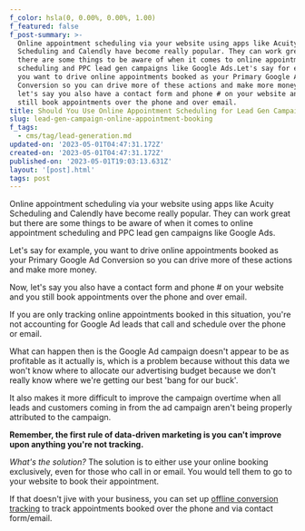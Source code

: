 ```yaml
---
f_color: hsla(0, 0.00%, 0.00%, 1.00)
f_featured: false
f_post-summary: >-
  Online appointment scheduling via your website using apps like Acuity
  Scheduling and Calendly have become really popular. They can work great but
  there are some things to be aware of when it comes to online appointment
  scheduling and PPC lead gen campaigns like Google Ads.Let's say for example,
  you want to drive online appointments booked as your Primary Google Ad
  Conversion so you can drive more of these actions and make more money.Now,
  let's say you also have a contact form and phone # on your website and you
  still book appointments over the phone and over email.
title: Should You Use Online Appointment Scheduling for Lead Gen Campaigns?
slug: lead-gen-campaign-online-appointment-booking
f_tags:
  - cms/tag/lead-generation.md
updated-on: '2023-05-01T04:47:31.172Z'
created-on: '2023-05-01T04:47:31.172Z'
published-on: '2023-05-01T19:03:13.631Z'
layout: '[post].html'
tags: post
---
```


Online appointment scheduling via your website using apps like Acuity Scheduling and Calendly have become really popular. They can work great but there are some things to be aware of when it comes to online appointment scheduling and PPC lead gen campaigns like Google Ads.

Let's say for example, you want to drive online appointments booked as your Primary Google Ad Conversion so you can drive more of these actions and make more money.

Now, let's say you also have a contact form and phone # on your website and you still book appointments over the phone and over email.

If you are only tracking online appointments booked in this situation, you're not accounting for Google Ad leads that call and schedule over the phone or email.

What can happen then is the Google Ad campaign doesn't appear to be as profitable as it actually is, which is a problem because without this data we won't know where to allocate our advertising budget because we don't really know where we're getting our best 'bang for our buck'.

It also makes it more difficult to improve the campaign overtime when all leads and customers coming in from the ad campaign aren't being properly attributed to the campaign.

**Remember, the first rule of data-driven marketing is you can't improve upon anything you're not tracking.**

_What's the solution?_ The solution is to either use your online booking exclusively, even for those who call in or email. You would tell them to go to your website to book their appointment.

If that doesn't jive with your business, you can set up [offline conversion tracking](https://support.google.com/google-ads/topic/7280668?hl=en&ref=freak.marketing) to track appointments booked over the phone and via contact form/email.
